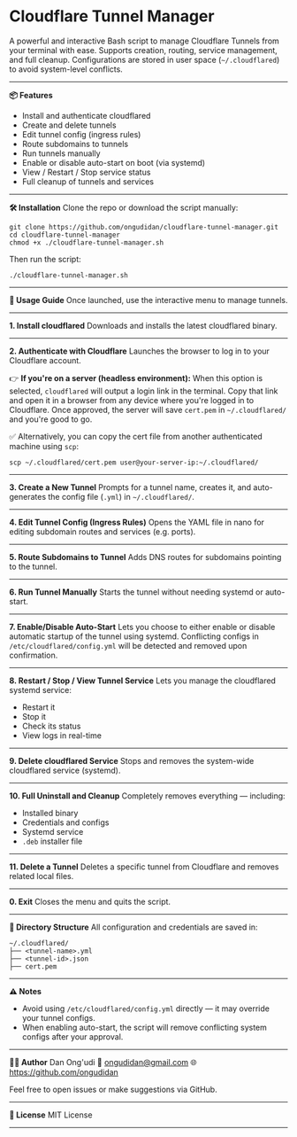 # Cloudflare Tunnel Manager

A powerful and interactive Bash script to manage Cloudflare Tunnels from your terminal with ease. Supports creation, routing, service management, and full cleanup. Configurations are stored in user space (`~/.cloudflared`) to avoid system-level conflicts.

---

**📦 Features**

* Install and authenticate cloudflared
* Create and delete tunnels
* Edit tunnel config (ingress rules)
* Route subdomains to tunnels
* Run tunnels manually
* Enable or disable auto-start on boot (via systemd)
* View / Restart / Stop service status
* Full cleanup of tunnels and services

---

**🛠️ Installation**
Clone the repo or download the script manually:

```
git clone https://github.com/ongudidan/cloudflare-tunnel-manager.git  
cd cloudflare-tunnel-manager  
chmod +x ./cloudflare-tunnel-manager.sh  
```

Then run the script:

```
./cloudflare-tunnel-manager.sh
```

---

**📘 Usage Guide**
Once launched, use the interactive menu to manage tunnels.

---

**1. Install cloudflared**
Downloads and installs the latest cloudflared binary.

---

**2. Authenticate with Cloudflare**
Launches the browser to log in to your Cloudflare account.

👉 **If you're on a server (headless environment):**
When this option is selected, `cloudflared` will output a login link in the terminal.
Copy that link and open it in a browser from any device where you're logged in to Cloudflare.
Once approved, the server will save `cert.pem` in `~/.cloudflared/` and you're good to go.

✅ Alternatively, you can copy the cert file from another authenticated machine using `scp`:

```
scp ~/.cloudflared/cert.pem user@your-server-ip:~/.cloudflared/
```

---

**3. Create a New Tunnel**
Prompts for a tunnel name, creates it, and auto-generates the config file (`.yml`) in `~/.cloudflared/`.

---

**4. Edit Tunnel Config (Ingress Rules)**
Opens the YAML file in nano for editing subdomain routes and services (e.g. ports).

---

**5. Route Subdomains to Tunnel**
Adds DNS routes for subdomains pointing to the tunnel.

---

**6. Run Tunnel Manually**
Starts the tunnel without needing systemd or auto-start.

---

**7. Enable/Disable Auto-Start**
Lets you choose to either enable or disable automatic startup of the tunnel using systemd.
Conflicting configs in `/etc/cloudflared/config.yml` will be detected and removed upon confirmation.

---

**8. Restart / Stop / View Tunnel Service**
Lets you manage the cloudflared systemd service:

* Restart it
* Stop it
* Check its status
* View logs in real-time

---

**9. Delete cloudflared Service**
Stops and removes the system-wide cloudflared service (systemd).

---

**10. Full Uninstall and Cleanup**
Completely removes everything — including:

* Installed binary
* Credentials and configs
* Systemd service
* `.deb` installer file

---

**11. Delete a Tunnel**
Deletes a specific tunnel from Cloudflare and removes related local files.

---

**0. Exit**
Closes the menu and quits the script.

---

**📁 Directory Structure**
All configuration and credentials are saved in:

```
~/.cloudflared/
├── <tunnel-name>.yml
├── <tunnel-id>.json
├── cert.pem
```

---

**⚠️ Notes**

* Avoid using `/etc/cloudflared/config.yml` directly — it may override your tunnel configs.
* When enabling auto-start, the script will remove conflicting system configs after your approval.

---

**👨‍💻 Author**
Dan Ong'udi
📧 [ongudidan@gmail.com](mailto:ongudidan@gmail.com)
🌐 https://github.com/ongudidan

Feel free to open issues or make suggestions via GitHub.

---

**📜 License**
MIT License

---

